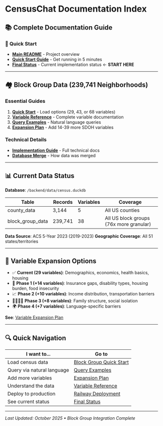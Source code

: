 # CensusChat Documentation Index

## 📚 Complete Documentation Guide

### 🚀 Quick Start
- **[Main README](../README.md)** - Project overview
- **[Quick Start Guide](../QUICK_START.md)** - Get running in 5 minutes
- **[Final Status](./sessions/FINAL_STATUS.md)** - Current implementation status ← **START HERE**

---

## 🏘️ Block Group Data (239,741 Neighborhoods)

### Essential Guides
1. **[Quick Start](./block-group/BLOCK_GROUP_QUICKSTART.md)** - Load options (29, 43, or 68 variables)
2. **[Variable Reference](./guides/BLOCK_GROUP_VARIABLES.md)** - Complete variable documentation
3. **[Query Examples](./block-group/BLOCK_GROUP_QUERIES_READY.md)** - Natural language queries
4. **[Expansion Plan](./VARIABLE_EXPANSION_PLAN.md)** - Add 14-39 more SDOH variables

### Technical Details
- **[Implementation Guide](./block-group/BLOCK_GROUP_IMPLEMENTATION.md)** - Full technical docs
- **[Database Merge](./block-group/DATABASE_MERGE_COMPLETE.md)** - How data was merged

---

## 📊 Current Data Status

**Database**: `/backend/data/census.duckdb`

| Table | Records | Variables | Coverage |
|-------|---------|-----------|----------|
| county_data | 3,144 | 5 | All US counties |
| block_group_data | 239,741 | 38 | All US block groups (76x more granular) |

**Data Source**: ACS 5-Year 2023 (2019-2023)
**Geographic Coverage**: All 51 states/territories

---

## 🎯 Variable Expansion Options

- ✅ **Current (29 variables)**: Demographics, economics, health basics, housing
- 🎯 **Phase 1 (+14 variables)**: Insurance gaps, disability types, housing burden, food insecurity
- 📈 **Phase 2 (+10 variables)**: Income distribution, transportation barriers
- 👨‍👩‍👧‍👦 **Phase 3 (+8 variables)**: Family structure, social isolation
- 🌍 **Phase 4 (+7 variables)**: Language-specific barriers

**See**: [Variable Expansion Plan](./VARIABLE_EXPANSION_PLAN.md)

---

## 🔍 Quick Navigation

| I want to... | Go to |
|-------------|-------|
| Load census data | [Block Group Quick Start](./block-group/BLOCK_GROUP_QUICKSTART.md) |
| Query via natural language | [Query Examples](./block-group/BLOCK_GROUP_QUERIES_READY.md) |
| Add more variables | [Expansion Plan](./VARIABLE_EXPANSION_PLAN.md) |
| Understand the data | [Variable Reference](./guides/BLOCK_GROUP_VARIABLES.md) |
| Deploy to production | [Railway Deployment](./guides/RAILWAY_DEPLOYMENT.md) |
| See current status | [Final Status](./sessions/FINAL_STATUS.md) |

---

*Last Updated: October 2025 • Block Group Integration Complete*
